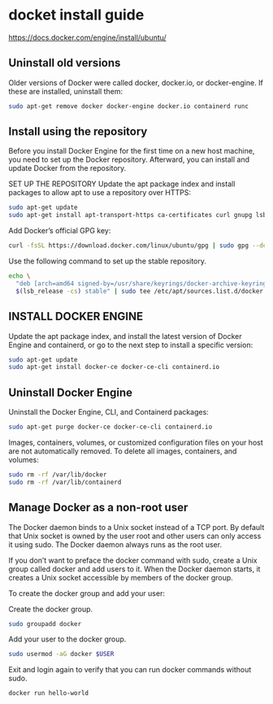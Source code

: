 # docket install guide
https://docs.docker.com/engine/install/ubuntu/


## Uninstall old versions
Older versions of Docker were called docker, docker.io, or docker-engine. If these are installed, uninstall them:
```sh
sudo apt-get remove docker docker-engine docker.io containerd runc
```

## Install using the repository
Before you install Docker Engine for the first time on a new host machine, you need to set up the Docker repository. Afterward, you can install and update Docker from the repository.

SET UP THE REPOSITORY
Update the apt package index and install packages to allow apt to use a repository over HTTPS:

```sh
sudo apt-get update
sudo apt-get install apt-transport-https ca-certificates curl gnupg lsb-release
```

Add Docker’s official GPG key:
```sh
curl -fsSL https://download.docker.com/linux/ubuntu/gpg | sudo gpg --dearmor -o /usr/share/keyrings/docker-archive-keyring.gpg
```

Use the following command to set up the stable repository. 
```sh
echo \
  "deb [arch=amd64 signed-by=/usr/share/keyrings/docker-archive-keyring.gpg] https://download.docker.com/linux/ubuntu \
  $(lsb_release -cs) stable" | sudo tee /etc/apt/sources.list.d/docker.list > /dev/null
```

## INSTALL DOCKER ENGINE
Update the apt package index, and install the latest version of Docker Engine and containerd, or go to the next step to install a specific version:
```sh
sudo apt-get update
sudo apt-get install docker-ce docker-ce-cli containerd.io
```

## Uninstall Docker Engine
Uninstall the Docker Engine, CLI, and Containerd packages:

```sh
sudo apt-get purge docker-ce docker-ce-cli containerd.io
```

Images, containers, volumes, or customized configuration files on your host are not automatically removed. To delete all images, containers, and volumes:
```sh
sudo rm -rf /var/lib/docker
sudo rm -rf /var/lib/containerd
```

## Manage Docker as a non-root user
The Docker daemon binds to a Unix socket instead of a TCP port. 
By default that Unix socket is owned by the user root and other users can only access it using sudo. 
The Docker daemon always runs as the root user.

If you don’t want to preface the docker command with sudo, create a Unix group called docker and add users to it. 
When the Docker daemon starts, it creates a Unix socket accessible by members of the docker group.

To create the docker group and add your user:

Create the docker group.
```sh
sudo groupadd docker
```

Add your user to the docker group.
```sh
sudo usermod -aG docker $USER
```

Exit and login again to verify that you can run docker commands without sudo.
```sh
docker run hello-world
```

